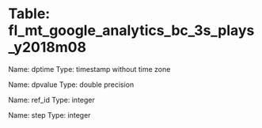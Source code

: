 Table: fl_mt_google_analytics_bc_3s_plays_y2018m08
==================================================

Name: dptime
Type: timestamp without time zone

Name: dpvalue
Type: double precision

Name: ref_id
Type: integer

Name: step
Type: integer

